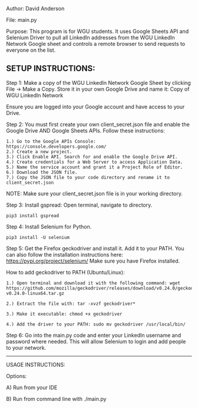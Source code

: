 Author: David Anderson

File: main.py

Purpose: This program is for WGU students. It uses Google Sheets API and Selenium Driver to
pull all LinkedIn addresses from the WGU LinkedIn Network Google sheet and controls a remote browser to
send requests to everyone on the list.

SETUP INSTRUCTIONS:
------------------------------------------------------------------------------------------------------------------------
Step 1: Make a copy of the WGU LinkedIn Network Google Sheet by clicking File -> Make a Copy. Store it in your 
own Google Drive and name it: Copy of WGU LinkedIn Network

Ensure you are logged into your Google account and have access to your Drive.

Step 2: You must first create your own client_secret.json file and enable the Google Drive AND Google Sheets APIs.
Follow these instructions:
    
    1.) Go to the Google APIs Console: https://console.developers.google.com/
    2.) Create a new project.
    3.) Click Enable API. Search for and enable the Google Drive API.
    4.) Create credentials for a Web Server to access Application Data.
    5.) Name the service account and grant it a Project Role of Editor.
    6.) Download the JSON file.
    7.) Copy the JSON file to your code directory and rename it to client_secret.json


NOTE: Make sure your client_secret.json file is in your working directory.

Step 3: Install gspread: Open terminal, navigate to directory.

    pip3 install gspread

Step 4: Install Selenium for Python.
 
    pip3 install -U selenium

Step 5: Get the Firefox geckodriver and install it. Add it to your PATH. You can also follow the installation instructions here: https://pypi.org/project/selenium/  Make sure you have Firefox installed. 

How to add geckodriver to PATH (Ubuntu/Linux):

    1.) Open terminal and download it with the following command: wget https://github.com/mozilla/geckodriver/releases/download/v0.24.0/geckodriver-v0.24.0-linux64.tar.gz

    2.) Extract the file with: tar -xvzf geckodriver*

    3.) Make it executable: chmod +x geckodriver

    4.) Add the driver to your PATH: sudo mv geckodriver /usr/local/bin/


Step 6: Go into the main.py code and enter your LinkedIn username and password where needed.
This will allow Selenium to login and add people to your network.

------------------------------------------------------------------------------------------------------------------------
USAGE INSTRUCTIONS:

Options:

A) Run from your IDE

B) Run from command line with ./main.py